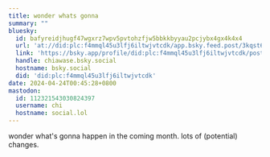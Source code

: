 ```yaml
---
title: wonder whats gonna
summary: ""
bluesky:
  id: bafyreidjhugf47wgxrz7wpv5pvtohzfjw5bbkkbyyau2pcjybx4gx4k4x4
  url: 'at://did:plc:f4mmql45u3lfj6iltwjvtcdk/app.bsky.feed.post/3kqst66rikl24'
  link: 'https://bsky.app/profile/did:plc:f4mmql45u3lfj6iltwjvtcdk/post/3kqst66rikl24'
  handle: chiawase.bsky.social
  hostname: bsky.social
  did: 'did:plc:f4mmql45u3lfj6iltwjvtcdk'
date: 2024-04-24T00:45:28+0800
mastodon:
  id: 112321543030824397
  username: chi
  hostname: social.lol
---
```


wonder what's gonna happen in the coming month. lots of (potential) changes.
